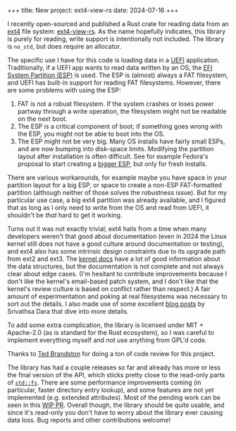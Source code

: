 +++
title: New project: ext4-view-rs
date: 2024-07-16
+++

I recently open-sourced and published a Rust crate for reading data from
an [ext4] file system: [ext4-view-rs]. As the name hopefully indicates,
this library is purely for reading, write support is intentionally not
included. The library is `no_std`, but does require an allocator.

The specific use I have for this code is loading data in a [UEFI]
application. Traditionally, if a UEFI app wants to read data written by
an OS, the [EFI System Partition (ESP)][ESP] is used. The ESP is
(almost) always a FAT filesystem, and UEFI has built-in support for
reading FAT filesystems. However, there are some problems with using the
ESP:
1. FAT is not a robust filesystem. If the system crashes or loses power
   partway through a write operation, the filesystem might not be
   readable on the next boot.
2. The ESP is a critical component of boot; if something goes wrong with
   the ESP, you might not be able to boot into the OS.
3. The ESP might not be very big. Many OS installs have fairly small
   ESPs, and are now bumping into disk-space limits. Modifying the
   partition layout after installation is often difficult. See for
   example Fedora's proposal to start creating a [bigger ESP][bigger-esp],
   but only for fresh installs.
   
There are various workarounds, for example maybe you have space in your
partition layout for a big ESP, or space to create a non-ESP
FAT-formatted partition (although neither of those solves the robustness
issue). But for my particular use case, a big ext4 partition was already
available, and I figured that as long as I only need to write from the
OS and read from UEFI, it shouldn't be _that_ hard to get it working.

Turns out it was not exactly trivial; ext4 hails from a time when many
developers weren't that good about documentation (even in 2024 the Linux
kernel still does not have a good culture around documentation or
testing), and ext4 also has some intrinsic design constraints due to its
upgrade path from ext2 and ext3. The [kernel docs][ext4-docs] have a lot
of good information about the data structures, but the documentation is
not complete and not always clear about edge cases. (I'm hesitant to
contribute improvements because I don't like the kernel's email-based
patch system, and I don't like that the kernel's review culture is based
on conflict rather than respect.) A fair amount of experimentation and
poking at real filesystems was necessary to sort out the details. I also
made use of some excellent [blog posts][ext4-blogs] by Srivathsa Dara
that dive into more details.

To add some extra complication, the library is licensed under MIT +
Apache-2.0 (as is standard for the Rust ecosystem), so I was careful to
implement everything myself and not use anything from GPL'd code.

Thanks to [Ted Brandston](https://ted.brandston.net/) for doing a ton of
code review for this project.

The library has had a couple releases so far and already has more or
less the final version of the API, which sticks pretty close to the
read-only parts of [`std::fs`]. There are some performance improvements
coming (in particular, faster directory entry lookup), and some features
are not yet implemented (e.g. extended attributes). Most of the pending
work can be seen in this [WIP PR]. Overall though, the library should be
quite usable, and since it's read-only you don't have to worry about the
library ever causing data loss. Bug reports and other contributions
welcome!

[ESP]: https://en.wikipedia.org/wiki/EFI_system_partition
[UEFI]: https://en.wikipedia.org/wiki/UEFI
[WIP PR]: https://github.com/nicholasbishop/ext4-view-rs/pull/113
[`std::fs`]: https://doc.rust-lang.org/std/fs/index.html]
[bigger-esp]: https://fedoraproject.org/wiki/Changes/BiggerESP
[ext4-blogs]: https://blogs.oracle.com/authors/srivathsa-dara
[ext4-docs]: https://www.kernel.org/doc/html/latest/filesystems/ext4/
[ext4-view-rs]: https://github.com/nicholasbishop/ext4-view-rs/
[ext4]: https://en.wikipedia.org/wiki/Ext4
[tbr]: https://ted.brandston.net/
